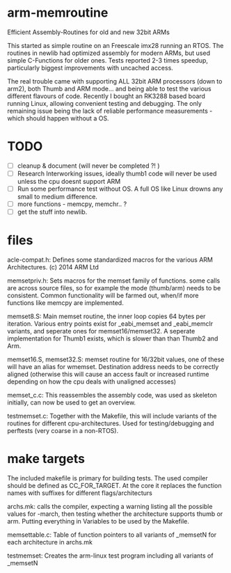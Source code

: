# arm-memroutine
Efficient Assembly-Routines for old and new 32bit ARMs

This started as simple routine on an Freescale imx28 running an RTOS. The routines in newlib had optimized assembly for modern ARMs,
but used simple C-Functions for older ones. Tests reported 2-3 times speedup, particularly biggest improvements with uncached access.

The real trouble came with supporting ALL 32bit ARM processors (down to arm2), both Thumb and ARM mode... and being able to test the various different
flavours of code. Recently I bought an RK3288 based board running Linux, allowing convenient testing and debugging.
The only remaining issue being the lack of reliable performance measurements - which should happen without a OS.

# TODO
- [ ] cleanup & document (will never be completed ?! )
- [ ] Research Interworking issues, ideally thumb1 code will never be used unless the cpu doesnt support ARM
- [ ] Run some performance test without OS. A full OS like Linux drowns any small to medium difference.
- [ ] more functions - memcpy, memchr.. ?
- [ ] get the stuff into newlib.

# files
acle-compat.h:
  Defines some standardized macros for the various ARM Architectures. (c) 2014 ARM Ltd

memsetpriv.h:
  Sets macros for the memset family of functions. some calls are across source files, so for example the mode (thumb/arm) needs to be consistent.
  Common functionality will be farmed out, when/if more functions like memcpy are implemented.
  
memset8.S:
  Main memset routine, the inner loop copies 64 bytes per iteration.
  Various entry points exist for _eabi_memset and _eabi_memclr variants, and seperate ones for memset16/memset32.
  A seperate implementation for Thumb1 exists, which is slower than than Thumb2 and Arm.
  
memset16.S, memset32.S:
  memset routine for 16/32bit values, one of these will have an alias for wmemset. Destination address needs to be correctly aligned 
  (otherwise this will cause an access fault or increased runtime depending on how the cpu deals with unaligned accesses)
  
memset_c.c:
  This reassembles the assembly code, was used as skeleton initially, can now be used to get an overview.
  
testmemset.c:
  Together with the Makefile, this will include variants of the routines for different cpu-architectures.
  Used for testing/debugging and perftests (very coarse in a non-RTOS).
  
# make targets
The included makefile is primary for building tests. The used compiler should be defined as CC_FOR_TARGET.
At the core it replaces the function names with suffixes for different flags/architecturs

archs.mk:
  calls the compiler, expecting a warning listing all the possible values for -march, then testing whether the architecture supports thumb or arm.
  Putting everything in Variables to be used by the Makefile.
  
memsettable.c:
  Table of function pointers to all variants of _memsetN for each architecture in archs.mk

testmemset:
  Creates the arm-linux test program including all variants of _memsetN
